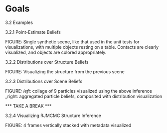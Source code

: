 # Goals

3.2 Examples

3.2.1 Point-Estimate Beliefs

FIGURE: Single synthetic scene, like that used in the unit tests for
        visualizations, with multiple objects resting on a table. Contacts are clearly
        visualized, and objects are colored appropriately.

3.2.2 Distributions over Structure Beliefs

FIGURE: Visualizing the structure from the previous scene

3.2.3 Distributions over Scene Beliefs

FIGURE: _left_: collage of 9 particles visualized using the above inference
        _right: aggregated particle beliefs, composited with distribution visualization
        
*** TAKE A BREAK ***

3.2.4 Visualizing RJMCMC Structure Inference

FIGURE: 4 frames vertically stacked with metadata visualized
